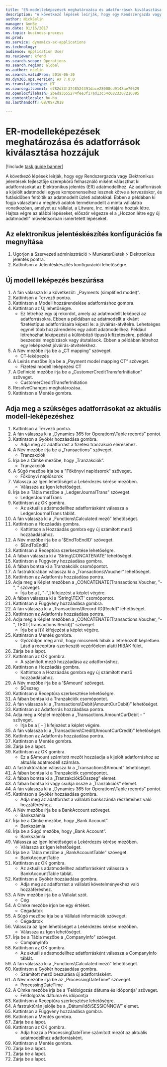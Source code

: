```yaml
--- 
title: "ER-modelleképezések meghatározása és adatforrások kiválasztása hozzájuk"
description: "A következő lépések leírják, hogy egy Rendszergazda vagy Elektronikus jelentések fejlesztője szerepkörű felhasználó miként választhat ki adatforrásokat az Elektronikus jelentés (ER) adatmodellhez."
author: NickSelin
manager: AnnBe
ms.date: 01/16/2017
ms.topic: business-process
ms.prod: 
ms.service: dynamics-ax-applications
ms.technology: 
audience: Application User
ms.reviewer: kfend
ms.search.scope: Operations
ms.search.region: Global
ms.author: nselin
ms.search.validFrom: 2016-06-30
ms.dyn365.ops.version: AX 7.0.0
ms.translationtype: HT
ms.sourcegitcommit: e782d33f3748524491dace28008cd9148ae70529
ms.openlocfilehash: 2beda3555274fee3f17ad13c54c6823307216385
ms.contentlocale: hu-hu
ms.lasthandoff: 08/09/2018

---
```

# <a name="define-er-model-mappings-and-select-data-sources-for-them"></a>ER-modelleképezések meghatározása és adatforrások kiválasztása hozzájuk

[!include [task guide banner](../../includes/task-guide-banner.md)]

A következő lépések leírják, hogy egy Rendszergazda vagy Elektronikus jelentések fejlesztője szerepkörű felhasználó miként választhat ki adatforrásokat az Elektronikus jelentés (ER) adatmodellhez. Az adatforrások a kijelölt adatmodell egyes komponenseihez lesznek kötve a tervezéskor, és futásidőben feltöltik az adatmodellt üzleti adatokkal. Ebben a példában ki fogja választani a meglévő adatok termékmodellt a minta vállalatra vonatkozóan, amelyet az vállalat, a Litware, Inc. mintájára hoztak létre. Hajtsa végre az alábbi lépéseket, először végezze el a „Hozzon létre egy új adatmodell” műveletsorban ismertetett lépéseket.


## <a name="open-the-electronic-reporting-configurations-tree"></a>Az elektronikus jelentéskészítés konfigurációs fa megnyitása
1. Ugorjon a Szervezeti adminisztráció > Munkaterületek > Elektronikus jelentés pontra.
2. Kattintson a Jelentéskészítés konfigurációi lehetőségre.

## <a name="insert-a-new-model-mapping"></a>Új modell leképezés beszúrása
1. A fán válassza ki a következőt: „Payments (simplified model)”.
2. Kattintson a Tervező pontra.
3. Kattintson a Modell hozzárendelése adatforráshoz gombra.
4. Kattintson az Új lehetőségre.
    * Ez létrehoz egy új rekordot, amely az adatmodellt leképezi az adatforrásokra. Ebben a példában az adatmodellt a kívánt fizetéstípus adatforrásaira képezi le: a jóváírás-átvitelre.     Lehetséges egynél több hozzárendelés egy adott adatmodellhez. Például létrehozhat leképezést a különböző típusú kifizetésekre, például beszedési megbízások vagy átutalások. Ebben a példában létrehoz egy leképezést jóváírás-átvitelekhez.  
5. A Név mezőbe írja be a „CT mapping” szöveget.
    * CT-leképezés  
6. A Leírás mezőbe írja be a „Payment model mapping CT” szöveget.
    * Fizetési modell leképezési CT  
7. A Definíció mezőbe írja be a „CustomerCreditTransferInitiation” szöveget.
    * CustomerCreditTransferInitiation  
8. ResolveChanges meghatározása.
9. Kattintson a Mentés gombra.

## <a name="define-required-data-sources-for-the-current-model-mapping"></a>Adja meg a szükséges adatforrásokat az aktuális modell-leképezéshez
1. Kattintson a Tervező pontra.
2. A fán válassza ki a „Dynamics 365 for Operations\Table records” pontot.
3. Kattintson a Gyökér hozzáadása gombra.
    * Adja meg az adatforrást a fizetési tranzakció eléréséhez.  
4. A Név mezőbe írja be a „Transactions” szöveget.
    * Tranzakciók  
5. Írja be a Címke mezőbe, hogy „Tranzakciók”.
    * Tranzakciók  
6. A Súgó mezőbe írja be a "Főkönyvi naplósorok" szöveget.
    * Főkönyvi naplósorok  
7. Válassza az Igen lehetőséget a Lekérdezés kérése mezőben.
    * Válassza az Igen lehetőséget.  
8. Írja be a Tábla mezőbe a „LedgerJournalTrans” szöveget.
    * LedgerJournalTrans  
9. Kattintson az OK gombra.
    * Az aktuális adatmodellhez adatforrásként válassza a LedgerJournalTrans táblát.  
10. A fán válassza ki a „Functions\Calculated mező” lehetőséget.
11. Kattintson a Hozzáadás gombra.
    * Kattintson a Hozzáadás gombra egy új számított mező hozzáadásához.  
12. A Név mezőbe írja be a '$EndToEndID' szöveget.
    * $EndToEndID  
13. Kattintson a Receptúra szerkesztése lehetőségre.
14. A fában válassza ki a 'String\CONCATENATE' lehetőséget.
15. Kattintson a Függvény hozzáadása gombra.
16. A fában bontsa ki a Tranzakciók csomópontot.
17. A fastruktúrában válassza ki a „Transactions\Voucher” lehetőséget.
18. Kattintson az Adatforrás hozzáadása pontra.
19. Adja meg a Képlet mezőben a „CONCATENATE(Transactions.Voucher, "-", ” szöveget.
    * Írja be a [, "-",] kifejezést a képlet végére.  
20. A fában válassza ki a 'String\TEXT' csomópontot.
21. Kattintson a Függvény hozzáadása gombra.
22. A fán válassza ki a „Transactions\Record-ID(RecId)” lehetőséget.
23. Kattintson az Adatforrás hozzáadása pontra.
24. Adja meg a Képlet mezőben a „CONCATENATE(Transactions.Voucher, "-", TEXT(Transactions.RecId))” szöveget.
    * Írja be a [))] kifejezést a képlet végére.  
25. Kattintson a Mentés gombra.
    * Győződjön meg arról, hogy nincsenek hibák a létrehozott képletben. Lásd a receptúra-szerkesztő vezérlőelem alatti HIBÁK fület.  
26. Zárja be a lapot.
27. Kattintson az OK gombra.
    * A számított mező hozzáadása az adatforráshoz.  
28. Kattintson a Hozzáadás gombra.
    * Kattintson a Hozzáadás gombra egy új számított mező hozzáadásához.  
29. A Név mezőbe írja be a '$Amount' szöveget.
    * $Összeg  
30. Kattintson a Receptúra szerkesztése lehetőségre.
31. A fában bontsa ki a Tranzakciók csomópontot.
32. A fán válassza ki a „Transactions\Debit(AmountCurDebit)” lehetőséget.
33. Kattintson az Adatforrás hozzáadása pontra.
34. Adja meg a Képlet mezőben a „Transactions.AmountCurDebit - ” szöveget.
    * Írja be a [ - ] kifejezést a képlet végére.  
35. A fán válassza ki a „Transactions\Credit(AmountCurCredit)” lehetőséget.
36. Kattintson az Adatforrás hozzáadása pontra.
37. Kattintson a Mentés gombra.
38. Zárja be a lapot.
39. Kattintson az OK gombra.
    * Ez a $Amount számított mezőt hozzáadja a kijelölt adatforráshoz az aktuális adatmodell számára.  
40. A fastruktúrában válassza ki a „Transactions\$Amount” lehetőséget.
41. A fában bontsa ki a Tranzakciók csomópontot.
42. A fában bontsa ki a „Tranzakciók\$Összeg” elemet.
43. A fában bontsa ki vagy csukja össze a „Tranzakciók” elemet.
44. A fán válassza ki a „Dynamics 365 for Operations\Table records” pontot.
45. Kattintson a Gyökér hozzáadása gombra.
    * Adja meg az adatforrást a vállalati bankszámla részleteihez való hozzáféréshez.  
46. A Név mezőbe írja be a BankAccount szöveget.
    * Bankszámla  
47. Írja be a Címke mezőbe, hogy „Bank Account”.
    * Bankszámla  
48. Írja be a Súgó mezőbe, hogy „Bank Account”.
    * Bankszámla  
49. Válassza az Igen lehetőséget a Lekérdezés kérése mezőben.
    * Válassza az Igen lehetőséget.  
50. Írja be a Tábla mezőbe a „BankAccountTable” szöveget.
    * BankAccountTable  
51. Kattintson az OK gombra.
    * Az aktuális adatmodellhez adatforrásként válassza a BankAccountTable táblát.  
52. Kattintson a Gyökér hozzáadása gombra.
    * Adja meg az adatforrást a vállalati követelményekhez való hozzáféréshez.  
53. A Név mezőbe írja be a Vállalat szót.
    * Cég  
54. A Címke mezőbe írjon be egy értéket.
    * Cégadatok  
55. A Súgó mezőbe írja be a Vállalati információk szöveget.
    * Cégadatok  
56. Válassza az Igen lehetőséget a Lekérdezés kérése mezőben.
    * Válassza az Igen lehetőséget.  
57. Írja be a Tábla mezőbe a „CompanyInfo” szöveget.
    * CompanyInfo  
58. Kattintson az OK gombra.
    * Az aktuális adatmodellhez adatforrásként válassza a CompanyInfo táblát.  
59. A fán válassza ki a „Functions\Calculated mező” lehetőséget.
60. Kattintson a Gyökér hozzáadása gombra.
    * Számított mező beszúrása új adatforrásként.  
61. A Név mezőbe írja be az „ProcessingDateTime” szöveget.
    * ProcessingDateTime  
62. A Címke mezőbe írja be a 'Feldolgozás dátuma és időpontja' szöveget.
    * Feldolgozás dátuma és időpontja  
63. Kattintson a Receptúra szerkesztése lehetőségre.
64. A fastruktúrán jelölje be a „Dátum/idő\SESSIONNOW” elemet.
65. Kattintson a Függvény hozzáadása gombra.
66. Kattintson a Mentés gombra.
67. Zárja be a lapot.
68. Kattintson az OK gombra.
    * Adja hozzá a ProcessingDateTime számított mezőt az aktuális adatmodellhez adatforrásként.  
69. Kattintson a Mentés gombra.
70. Zárja be a lapot.
71. Zárja be a lapot.
72. Zárja be a lapot.


